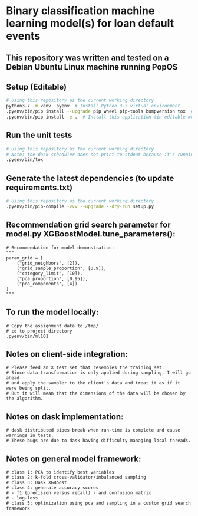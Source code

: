 # Binary classification machine learning model(s) for loan default events

## This repository was written and tested on a Debian Ubuntu Linux machine running PopOS

## Setup (Editable)
```bash
# Using this repository as the current working directory
python3.7 -m venv .pyenv  # Install Python 3.7 virtual environment
.pyenv/bin/pip install --upgrade pip wheel pip-tools bumpversion tox  # Install additional tools
.pyenv/bin/pip install -e .  # Install this application (in editable mode)
```

## Run the unit tests
```bash
# Using this repository as the current working directory
# Note: the dask scheduler does not print to stdout because it's running in a different process.
.pyenv/bin/tox
```

## Generate the latest dependencies (to update requirements.txt)
```bash
# Using this repository as the current working directory
.pyenv/bin/pip-compile -vvv --upgrade --dry-run setup.py
```

## Recommendation grid search parameter for model.py XGBoostModel.tune_parameters():
```
# Recommendation for model demonstration:
"""
param_grid = [
    ("grid_neighbors", [2]),
    ("grid_sample_proportion", [0.9]),
    ("category_limit", [10]),
    ("pca_proportion", [0.95]),
    ("pca_components", [4])
]
"""
```

## To run the model locally:
```
# Copy the assignment data to /tmp/
# cd to project directory
.pyenv/bin/ml101
```

## Notes on client-side integration:
```buildoutcfg
# Please feed an X test set that resembles the training set.
# Since data transformation is only applied during sampling, I will go ahead 
# and apply the sampler to the client's data and treat it as if it were being split.
# But it will mean that the dimensions of the data will be chosen by the algorithm.
```

## Notes on dask implementation:
```buildoutcfg
# dask distributed pipes break when run-time is complete and cause warnings in tests.
# These bugs are due to dask having difficulty managing local threads.
```

## Notes on general model framework:
```buildoutcfg
# class 1: PCA to identify best variables
# class 2: k-fold cross-validator/imbalanced sampling
# class 3: Dask XGBoost
# class 4: generate accuracy scores
# - f1 (precision versus recall) - and confusion matrix
# - log-loss
# class 5: optimization using pca and sampling in a custom grid search framework
```